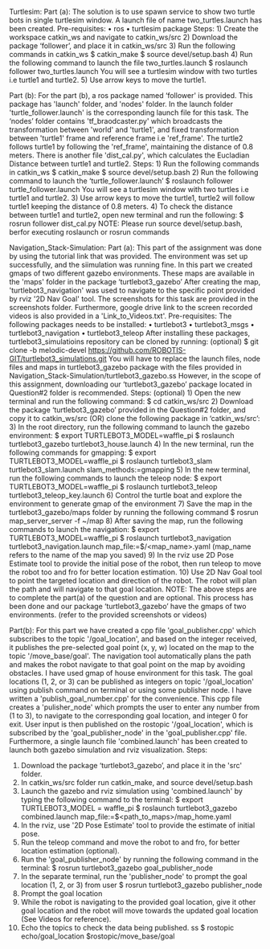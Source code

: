 Turtlesim:
Part (a):
The solution is to use spawn service to show two turtle bots in single turtlesim window. 
A launch file of name two_turtles.launch has been created. 
Pre-requisites:
    • ros
    • turtlesim package
Steps:
    1) Create the workspace catkin_ws and navigate to catkin_ws/src
    2) Download the package ‘follower’, and place it in catkin_ws/src
    3) Run the following commands in catkin_ws
$ catkin_make
$ source devel/setup.bash
    4) Run the following command to launch the file two_turtles.launch
$ roslaunch follower two_turtles.launch
You will see a turtlesim window with two turtles i.e turtle1 and turtle2.
    5) Use arrow keys to move the turtle1.

Part (b):
For the part (b), a ros package named ‘follower' is provided. This package has 'launch' folder, and 'nodes' folder. In the launch folder 'turtle_follower.launch' is the corresponding launch file for this task. 
The ‘nodes’ folder contains 'tf_braodcaster.py' which broadcasts the transformation between 'world' and 'turtle1', and fixed transformation between 'turtle1' frame and reference frame i.e 'ref_frame'.  The turtle2 follows turtle1 by following the 'ref_frame', maintaining the distance of 0.8 meters.
There is another file 'dist_cal.py', which calculates the Eucladian Distance between turtle1 and turtle2. 
Steps:
    1) Run the following commands in catkin_ws
$ catkin_make
$ source devel/setup.bash
    2) Run the following command to launch the ‘turtle_follower.launch’
$ roslaunch follower turtle_follower.launch
You will see a turtlesim window with two turtles i.e turtle1 and turtle2.
    3) Use arrow keys to move the turtle1, turtle2 will follow turtle1 keeping the distance of 0.8 meters. 
    4) To check the distance between turtle1 and turtle2, open new terminal and run the following:
$ rosrun follower dist_cal.py
NOTE: Please run source devel/setup.bash, berfor executing roslaunch or rosrun commands

Navigation_Stack-Simulation:
Part (a):
This part of the assignment was done by using the tutorial link that was provided. The environment was set up successfully, and the siimulation was running fine. In this part we created gmaps of two different gazebo environments. These maps are available in the 'maps' folder in the package ‘turtlebot3_gazebo’ 
After creating the map, 'turtlebot3_navigation' was used to navigate to the specific point provided by rviz '2D Nav Goal' tool. The screenshots for this task are provided in the screenshots folder. Furthermore, google drive link to the screen recorded videos is also provided in a 'Link_to_Videos.txt'.
Pre-requisites:
The following packages needs to be installed:
    • turtlebot3
    • turtlebot3_msgs
    • turtlebot3_navigation
    • turtlebot3_teleop
After installing these packages, turtlebot3_simulatioins repository can be cloned by running: (optional)
$ git clone -b melodic-devel https://github.com/ROBOTIS-GIT/turtlebot3_simulations.git
You will have to replace the launch files, node files and maps in turtlebot3_gazebo package with the files provided in Navigation_Stack-Simulation/turtlebot3_gazebo.ss
However, in the scope of this assignment, downloading our ‘turtlebot3_gazebo’ package located in Question#2 folder is recommended. 
Steps: (optional)
    1) Open the new terminal and run the following command:
$ cd catkin_ws/src
    2) Download the package ‘turtlebot3_gazebo’ provided in the Question#2 folder, and copy it to catkin_ws/src
(OR)
clone the following package in ‘catkin_ws/src’:
    3) In the root directory, run the following command to launch the gazebo environment:
$ export TURTLEBOT3_MODEL=waffle_pi
$ roslaunch turtlebot3_gazebo turtlebot3_house.launch
    4) In the new terminal, run the following commands for gmapping:
$ export TURTLEBOT3_MODEL=waffle_pi
$ roslaunch turtlebot3_slam turtlebot3_slam.launch slam_methods:=gmapping
    5) In the new terminal, run the following commands to launch the teleop node:
$ export TURTLEBOT3_MODEL=waffle_pi
$ roslaunch turtlebot3_teleop turtlebot3_teleop_key.launch
    6) Control the turtle boat and explore the environment to generate gmap of the environment
    7) Save the map in the turtlebot3_gazebo/maps folder by running the following command
$ rosrun map_server_server -f ~/map
    8) After saving the map, run the following commands to launch the navigation:
$ export TURTLEBOT3_MODEL=waffle_pi
$ roslaunch turtlebot3_navigation turtlebot3_navigation.launch map_file:=$<path to map file>/<map_name>.yaml
(map_name refers to the name of the map you saved)
    9) In the rviz use 2D Pose Estimate tool to provide the initial pose of the robot, then run teleop to move the robot too and fro for better location estimation.
    10) Use 2D Nav Goal tool to point the targeted location and direction of the robot. The robot will plan the path and will navigate to that goal location. 
NOTE: The above steps are to complete the part(a) of the question and are optional. This process has been done and our package ‘turtlebot3_gazebo’ have the gmaps of two environments. (refer to the provided screenshots or videos)

Part(b):
For this part we have created a cpp file 'goal_publisher.cpp' which subscribes to the topic '/goal_location', and based on the integer received, it publishes the pre-selected goal point (x, y, w) located on the map to the topic '/move_base/goal'. The navigation tool automatically plans the path and makes the robot navigate to that goal point on the map by avoiding obstacles. I have used gmap of house environment for this task.
The goal locations (1, 2, or 3) can be published as integers on topic '/goal_location' using publish command on terminal or using some publisher node. I have written a 'publish_goal_number.cpp' for the convenience. This cpp file creates a 'pulisher_node' which prompts the user to enter any number from (1 to 3), to navigate to the corresponding goal location, and integer 0 for exit. User input is then published on the rostopic '/goal_location', which is subscribed by the 'goal_publisher_node' in the 'goal_publisher.cpp' file. 
Furthermore, a single launch file 'combined.launch' has been created to launch both gazebo simulation and rviz visualization.
Steps:
 1) Download the package ‘turtlebot3_gazebo’, and place it in the 'src' folder. 
 2) In catkin_ws/src folder run catkin_make, and source devel/setup.bash
 3) Launch the gazebo and rviz simulation using 'combined.launch' by typing the following command to the terminal:
    $ export TURTLEBOT3_MODEL = waffle_pi
    $ roslaunch turtlebot3_gazebo combined.launch map_file:=$<path_to_maps>/map_home.yaml
4) In the rviz, use '2D Pose Estimate' tool to provide the estimate of initial pose.
5) Run the teleop command and move the robot to and fro, for better location estimation (optional).
6) Run the 'goal_publisher_node' by running the following command in the terminal:
    $ rosrun turtlebot3_gazebo goal_publisher_node
7) In the separate terminal, run the 'publisher_node' to prompt the goal location (1, 2, or 3) from user
    $ rosrun turtlebot3_gazebo publisher_node
8) Prompt the goal location
9) While the robot is navigating to the provided goal location, give it other goal location and the robot will move towards the updated goal location (See Videos for reference).
10) Echo the topics to check the data being published. ss
  $ rostopic echo/goal_location
  $rostopic/move_base/goal 
